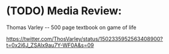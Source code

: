 # (TODO) Media Review:

Thomas Varley -- 500 page textbook on game of life

https://twitter.com/ThosVarley/status/1502335952563408900?t=0x2i6J_ZSAlx9au7Y-WF0A&s=09
